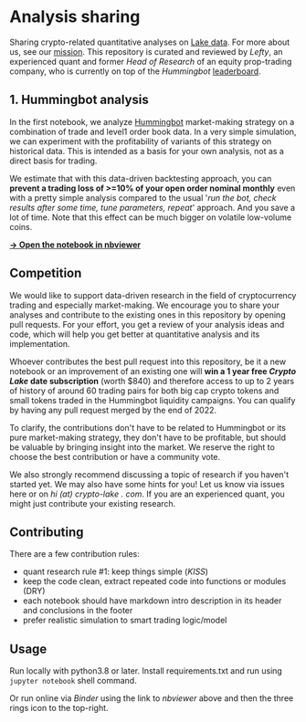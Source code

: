 # Analysis sharing

Sharing crypto-related quantitative analyses on [Lake data](https://crypto-lake.com/#data). For more about us, see our [mission](https://crypto-lake/mission/). This repository is curated and reviewed by *Lefty*, an experienced quant and former *Head of Research* of an equity prop-trading company, who is currently on top of the *Hummingbot* [leaderboard](https://miner.hummingbot.io/leaderboard).

## 1. Hummingbot analysis

In the first notebook, we analyze [Hummingbot](https://hummingbot.org/) market-making strategy on a combination of trade and level1 order book data. In a very simple simulation, we can experiment with the profitability of variants of this strategy on historical data. This is intended as a basis for your own analysis, not as a direct basis for trading.

We estimate that with this data-driven backtesting approach, you can **prevent a trading loss of >=10% of your open order nominal monthly** even with a pretty simple analysis compared to the usual '*run the bot, check results after some time, tune parameters, repeat*' approach. And you save a lot of time. Note that this effect can be much bigger on volatile low-volume coins.

[**-> Open the notebook in nbviewer**](https://nbviewer.org/github/crypto-lake/analysis-sharing/blob/hb-backtest/hummingbot_backtest.ipynb)

## Competition

We would like to support data-driven research in the field of cryptocurrency trading and especially market-making. We encourage you to share your analyses and contribute to the existing ones in this repository by opening pull requests. For your effort, you get a review of your analysis ideas and code, which will help you get better at quantitative analysis and its implementation.

Whoever contributes the best pull request into this repository, be it a new notebook or an improvement of an existing one will **win a 1 year free *Crypto Lake* date subscription** (worth $840) and therefore access to up to 2 years of history of around 60 trading pairs for both big cap crypto tokens and small tokens traded in the Hummingbot liquidity campaigns. You can qualify by having any pull request merged by the end of 2022.

To clarify, the contributions don't have to be related to Hummingbot or its pure market-making strategy, they don't have to be profitable, but should be valuable by bringing insight into the market. We reserve the right to choose the best contribution or have a community vote.

We also strongly recommend discussing a topic of research if you haven't started yet. We may also have some hints for you! Let us know via issues here or on *hi (at) crypto-lake . com*. If you are an experienced quant, you might just contribute your existing research.

## Contributing

There are a few contribution rules:

- quant research rule #1: keep things simple (*KISS*)
- keep the code clean, extract repeated code into functions or modules (DRY)
- each notebook should have markdown intro description in its header and conclusions in the footer
- prefer realistic simulation to smart trading logic/model

## Usage

Run locally with python3.8 or later. Install requirements.txt and run using `jupyter notebook` shell command.

Or run online via *Binder* using the link to *nbviewer* above and then the three rings icon to the top-right.
